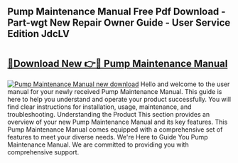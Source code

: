 ## Pump Maintenance Manual Free Pdf Download - Part-wgt New Repair Owner Guide - User Service Edition JdcLV

# <h2><a href="http://bc48140.oget.top/?id=Pump+Maintenance+Manual">🔗Download New 👉🔴 Pump Maintenance Manual</a></h2>

[![Pump Maintenance Manual new download](https://i.imgur.com/5g1atiW.png)](http://bc48140.oget.top/?id=Pump+Maintenance+Manual)
Hello and welcome to the user manual for your newly received Pump Maintenance Manual. This guide is here to help you understand and operate your product successfully. You will find clear instructions for installation, usage, maintenance, and troubleshooting. Understanding the Product This section provides an overview of your new Pump Maintenance Manual and its key features. This Pump Maintenance Manual comes equipped with a comprehensive set of features to meet your diverse needs. We're Here to Guide You Pump Maintenance Manual. We are committed to providing you with comprehensive support.

